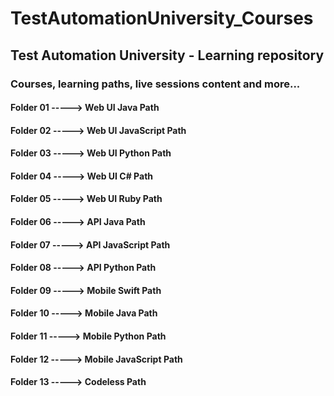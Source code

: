 # TestAutomationUniversity_Courses
## Test Automation University - Learning repository
### Courses, learning paths, live sessions content and more...

#### Folder 01 -----> Web UI Java Path
#### Folder 02 -----> Web UI JavaScript Path
#### Folder 03 -----> Web UI Python Path
#### Folder 04 -----> Web UI C# Path
#### Folder 05 -----> Web UI Ruby Path
#### Folder 06 -----> API Java Path
#### Folder 07 -----> API JavaScript Path
#### Folder 08 -----> API Python Path
#### Folder 09 -----> Mobile Swift Path
#### Folder 10 -----> Mobile Java Path
#### Folder 11 -----> Mobile Python Path
#### Folder 12 -----> Mobile JavaScript Path
#### Folder 13 -----> Codeless Path
